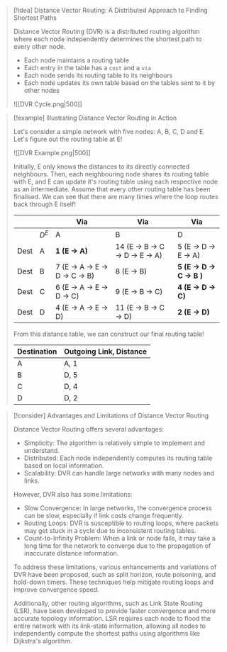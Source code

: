 > [!idea] Distance Vector Routing: A Distributed Approach to Finding Shortest Paths
> 
> Distance Vector Routing (DVR) is a distributed routing algorithm where each node independently determines the shortest path to every other node.
> - Each node maintains a routing table
> - Each entry in the table has a `cost` and a `via`
> - Each node sends its routing table to its neighbours
> - Each node updates its own table based on the tables sent to it by other nodes
> 
> ![[DVR Cycle.png|500]]

> [!example] Illustrating Distance Vector Routing in Action
>
> Let's consider a simple network with five nodes: A, B, C, D and E. Let's figure out the routing table at E!
>
>![[DVR Example.png|500]]
>
> Initially, E only knows the distances to its directly connected neighbours. Then, each neighbouring node shares its routing table with E, and E can update it's routing table using each respective node as an intermediate. Assume that every other routing table has been finalised. We can see that there are many times where the loop routes back through E itself!
>
>| | | Via | Via | Via |
>| ---- | ----- | ------------------------------ | -------------------------------- | ----------------------------- |
>| | $D^E$ | A | B | D |
>| Dest | A | **1 (E -> A)** | 14 (E -> B -> C -> D -> E -> A) | 5 (E -> D -> E -> A) |
>| Dest | B | 7 (E -> A -> E -> D -> C -> B) | 8 (E -> B) | **5** **(E -> D -> C -> B )** |
>| Dest | C | 6 (E -> A -> E -> D -> C) | 9 (E -> B -> C) | **4** **(E -> D -> C)** |
>| Dest | D | 4 (E -> A -> E -> D) | 11 (E -> B -> C -> D) | **2** **(E -> D)** |
>
>From this distance table, we can construct our final routing table!
>
>| Destination | Outgoing Link, Distance |
>| ----------- | ----------------------- |
>| A | A, 1 |
>| B | D, 5 |
>| C | D, 4 |
>| D | D, 2 |



> [!consider] Advantages and Limitations of Distance Vector Routing
> 
> Distance Vector Routing offers several advantages:
> - Simplicity: The algorithm is relatively simple to implement and understand.
> - Distributed: Each node independently computes its routing table based on local information.
> - Scalability: DVR can handle large networks with many nodes and links.
> 
> However, DVR also has some limitations:
> - Slow Convergence: In large networks, the convergence process can be slow, especially if link costs change frequently.
> - Routing Loops: DVR is susceptible to routing loops, where packets may get stuck in a cycle due to inconsistent routing tables.
> - Count-to-Infinity Problem: When a link or node fails, it may take a long time for the network to converge due to the propagation of inaccurate distance information.
> 
> To address these limitations, various enhancements and variations of DVR have been proposed, such as split horizon, route poisoning, and hold-down timers. These techniques help mitigate routing loops and improve convergence speed.
> 
> Additionally, other routing algorithms, such as Link State Routing (LSR), have been developed to provide faster convergence and more accurate topology information. LSR requires each node to flood the entire network with its link-state information, allowing all nodes to independently compute the shortest paths using algorithms like Dijkstra's algorithm.